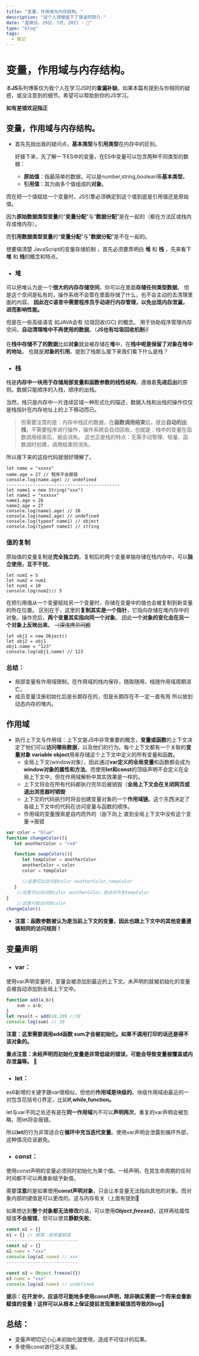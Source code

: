 ```yaml
---
title: "变量，作用域与内存结构。"
description: "这个人很懒留下了很淦的简介."
date: "星期日，29日，7月，2021 · 🤩"
type: "blog"
tags:
  - 笔记
---
```


# 变量，作用域与内存结构。
本**JS**系列博客仅为我个人在学习JS时的**查漏补缺**。如果本篇有提到与你相同的疑惑，或没注意到的细节。希望可以帮助到你的JS学习。

**如有差错欢迎指正**

## 变量，作用域与内存结构。

- 首先先抛出我的疑问点，**基本类型**与**引用类型**在内存中的区别。

	好接下来，先了解一下ES中的变量，在ES中变量可以包含两种不同类型的数据：
	- **原始值**：指最简单的数据，可以是number,string,boolean等**基本类型**。
	- **引用值**：其为由多个值组成的**对象**。

而在把一个值赋给一个变量时，JS引擎必须确定到这个值到底是引用值还是原始值。

因为**原始数据类型变量**的“**变量分配**”与“**数据分配**”是在一起的（都在方法区或栈内存或堆内存）。

而**引用数据类型变量**的“**变量分配**”与“**数据分配**”是不在一起的。

想要搞清楚 JavaScript的变量存储机制 ，首先必须要弄明白 **堆** 和 **栈** ，先来看下 **堆** 和 **栈**的概念和特点。

- ### 堆

可以把堆认为是一个**很大的内存存储空间**，你可以在里面**存储任何类型数据**。
但是这个空间是私有的，操作系统不会管在里面存储了什么，也不会主动的去清理里面的内容。
**因此在C语言中需要程序员手动进行内存管理，以免出现内存泄漏，进而影响性能。**

但是在一些高级语言 如JAVA会有 垃圾回收(GC) 的概念。
用于协助程序管理内存空间，**自动清理堆中不再使用的数据**。（**JS也有垃圾回收机制**✌

在**栈中存储不了的数据**比如**对象**就会被存储在**堆**中，在**栈中呢是保留了对象在堆中的地址**。
也就是**对象的引用**。提到了栈那么接下来我们看下什么是栈？

- ### 栈

栈是**内存中一块用于存储局部变量和函数参数的线性结构**，遵循着**先进后出**的原则。数据只能顺序的入栈，顺序的出栈。

当然，栈只是内存中一片连续区域一种形式化的描述，数据入栈和出栈的操作仅仅是栈指针在内存地址上的上下移动而已。

> 但需要注意的是：内存中栈区的数据，在**函数调用结束**后，就会**自动的出栈**，不需要程序进行操作，操作系统会自动回收，也就是：栈中的变量在函数调用结束后，就会消失。 这也正是栈的特点：无需手动管理、轻量、函数调时创建，调用结束则消失。

所以接下来的这段代码就很好理解了。
```JS
let name = "xxxxx"
name.age = 27 // 程序不会报错
console.log(name.age) // undefined
-------------------------------------------
let name1 = new String("xxx")
let name2 = "xxxxxx"
name1.age = 26
name2.age = 27
console.log(name1.age) // 26
console.log(name2.age) // undefined
console.log(typeof name1) // object
console.log(typeof name2) // string
```
### 值的复制

原始值的变量复制是**完全独立的**。复制后的两个变量单独存储在栈内存中，可以**独立使用，互不干扰**。
```JS
let num1 = 5
let num2 = num1 
let num1 = 10
console.log(num2)// 5
```

在把引用值从一个变量赋给另一个变量时，存储在变量中的值也会被复制到新变量的所在位置。
区别在于，这里的**复制其实是一个指针**，它指向存储在堆内存中的对象。操作完后，**两个变量其实指向同一个对象**。
因此**一个对象的变化会在另一个对象上反映出来**。 ~~（深浅拷贝问题~~
```JS
let obj1 = new Object()
let obj2 = obj1
obj1.name = "123"
console.log(obj1.name) // 123
```

### 总结：
- 局部变量有作用域限制，在作用域的栈内保存，随取随用，栈随作用域周期消亡。
- 成员变量注册初始化后是长期存在的，但是长期存在不一定一直有用  所以放到动态内存的堆内。


## 作用域

- 执行上下文与作用域：上下文是JS中非常重要的概念，**变量或函数**的上下文决定了他们可以**访问哪些数据**，以及他们的行为。每个上下文都有一个关联的**变量对象 variable object**用来存储这个上下文中定义的所有变量和函数。
	- 全局上下文(window对象），因此通过**var定义的全局变量**和函数都会成为**window对象的属性和方法**。而使用**let和const**的顶级声明不会定义在全局上下文中，但在作用域解析中其实效果是一样的。
	- 上下文将会在所有代码都执行完毕后被销毁（**全局上下文会在关闭网页或退出浏览器时销毁**
	- 上下文的代码执行时将会创建变量对象的一个**作用域链**。这个东西决定了各级上下文中的代码在访问变量与函数的顺序。
	- 作用域的变量搜索是自内而外的（由下向上 直到全局上下文中没有这个变量->报错

```js
var color = "blue"
function changeColor(){
   let anotherColor = "red"

   function swapColors(){
      let tempColor = anotherColor
      anotherColor = color
      color = tempColor

      //这里可以访问到color anotherColor,tempColor
   }
	//这里可以访问到color anotherColor,但访问不到tempColor
}
	//这里只能访问到color
changeColor()
```

- **注意：函数参数被认为是当前上下文的变量，因此也跟上下文中的其他变量遵循相同的访问规则！**

## 变量声明

- ### var：
使用var声明变量时，变量会被添加到最近的上下文。未声明的就被初始化的变量会被自动添加到全局上下文中。

```js
function add(a,b){
	sum = a+b;
}
let result = add(10,20) //30
console.log(sum) // 30
```
**注意：这里需要调用add函数 sum才会被初始化。如果不调用打印的话还是得不该对象的。**

**重点注意：未经声明而初始化变量是非常低级的错误，可能会导致变量被覆盖或内存泄漏等。** 🤯

- ### let：
es6新增的关键字跟var很相似，但他的**作用域是块级的**。块级作用域由最近的一对包含花括号{}界定，比如**if,while,function。**

let与var不同之处还有是在**同一作用域**内不可以**声明两次**，重复的var声明会被忽略，而let将会报错。

所以**let**的行为非常适合在**循环中充当迭代变量**。使用var声明会泄露到循环外部，这种情况应该避免。

- ### const：
使用const声明的变量必须同时初始化为某个值。一经声明，在其生命周期的任何时间都不可以再重新赋予新值。

需要**注意**的是如果使用**const声明对象**，只会让本变量无法指向其他的对象。而对象内部的键值是可以更改的。这与内存有关（上面有提到🐷

如果想达到**整个对象都无法修改**的话，可以使用***Object.freeze()***，这样再给属性赋值**不会报错**，但可以使其**静默失败**。

```js
const o1 = {}
o1 = {} // 报错：给常量赋值
---------------------------
const o2 = {}
o2.name = "xxx"
console.log(o2.name) // xxx
---------------------------

const o3 = Object.freeze({})
o3.name = "xxx"
console.log(o3.name) // undefined
```

**提示：在开发中，应该尽可能地多使用const声明，除非确实需要一个将来会重新赋值的变量！这样可以从根本上保证提前发现重新赋值而导致的bug**💋

## 总结：
- 变量声明切记小心未初始化就使用，造成不可估计的后果。
- 多使用const进行定义变量。


<Vssue/>